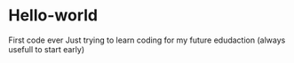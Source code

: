 # Hello-world
First code ever
Just trying to learn coding for my future edudaction (always usefull to start early)
